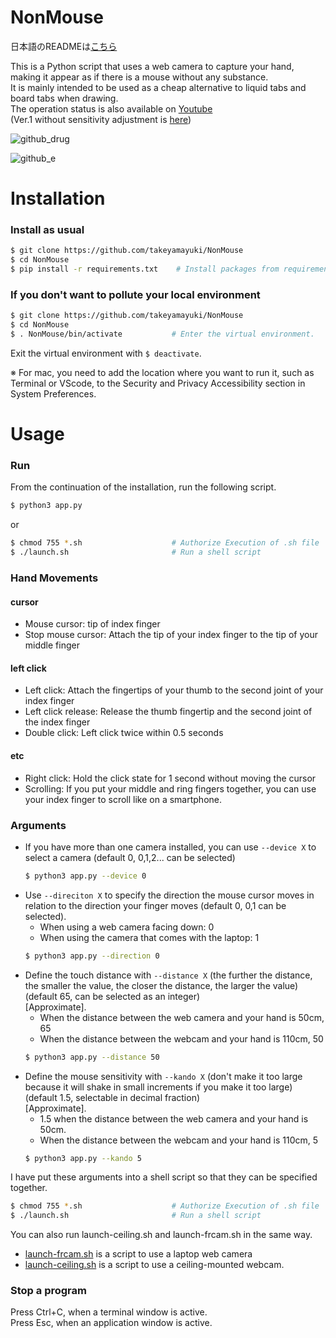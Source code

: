 # NonMouse
日本語のREADMEは[こちら](README-ja.md)  

This is a Python script that uses a web camera to capture your hand, making it appear as if there is a mouse without any substance.   
It is mainly intended to be used as a cheap alternative to liquid tabs and board tabs when drawing.    
The operation status is also available on [Youtube](https://youtu.be/ufvOJUTCF8M)  
(Ver.1 without sensitivity adjustment is [here](https://github.com/takeyamayuki/NonMouse))  


![github_drug](https://user-images.githubusercontent.com/22733958/129838867-e5b28dfc-3e7c-4064-9d17-93e24e7f7064.gif)

![github_e](https://user-images.githubusercontent.com/22733958/129838897-86da6861-b3a5-4e14-98fe-400a27c894d7.gif)


# Installation

### Install as usual
```sh
$ git clone https://github.com/takeyamayuki/NonMouse
$ cd NonMouse
$ pip install -r requirements.txt    # Install packages from requirements.txt   
```
### If you don't want to pollute your local environment
```sh
$ git clone https://github.com/takeyamayuki/NonMouse
$ cd NonMouse
$ . NonMouse/bin/activate           # Enter the virtual environment. 
```
Exit the virtual environment with `$ deactivate`.  

※ For mac, you need to add the location where you want to run it, such as Terminal or VScode, to the Security and Privacy Accessibility section in System Preferences.

# Usage
### Run
From the continuation of the installation, run the following script.
```sh
$ python3 app.py
```
or
```sh
$ chmod 755 *.sh                    # Authorize Execution of .sh file
$ ./launch.sh                       # Run a shell script
```
### Hand Movements
#### cursor
* Mouse cursor: tip of index finger  
* Stop mouse cursor: Attach the tip of your index finger to the tip of your middle finger  
#### left click
* Left click: Attach the fingertips of your thumb to the second joint of your index finger
* Left click release: Release the thumb fingertip and the second joint of the index finger  
* Double click: Left click twice within 0.5 seconds
#### etc
* Right click: Hold the click state for 1 second without moving the cursor
* Scrolling: If you put your middle and ring fingers together, you can use your index finger to scroll like on a smartphone.

### Arguments
* If you have more than one camera installed, you can use `--device X` to select a camera (default 0,  0,1,2... can be selected)   
    ```sh
    $ python3 app.py --device 0
    ```
* Use `--direciton X` to specify the direction the mouse cursor moves in relation to the direction your finger moves (default 0,  0,1 can be selected).  
    * When using a web camera facing down: 0     
    * When using the camera that comes with the laptop: 1
    ```sh
    $ python3 app.py --direction 0
    ```
* Define the touch distance with `--distance X` (the further the distance, the smaller the value, the closer the distance, the larger the value) (default 65, can be selected as an integer)   
[Approximate].
    * When the distance between the web camera and your hand is 50cm, 65
    * When the distance between the webcam and your hand is 110cm, 50
    ```sh
    $ python3 app.py --distance 50
    ```
* Define the mouse sensitivity with `--kando X` (don't make it too large because it will shake in small increments if you make it too large) (default 1.5, selectable in decimal fraction)  
[Approximate].
    * 1.5 when the distance between the web camera and your hand is 50cm.
    * When the distance between the webcam and your hand is 110cm, 5
    ```sh
    $ python3 app.py --kando 5
    ```
I have put these arguments into a shell script so that they can be specified together.  
```sh
$ chmod 755 *.sh                    # Authorize Execution of .sh file
$ ./launch.sh                       # Run a shell script
```
You can also run launch-ceiling.sh and launch-frcam.sh in the same way.
* [launch-frcam.sh](launch-frcam.sh) is a script to use a laptop web camera  
* [launch-ceiling.sh](launch-ceiling.sh) is a script to use a ceiling-mounted webcam.
### Stop a program
Press Ctrl+C, when a terminal window is active.     
Press Esc, when an application window is active.    
